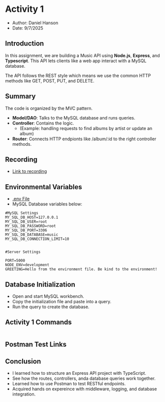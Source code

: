 # Activity 1

- Author: Daniel Hanson
- Date: 9/7/2025


## Introduction
In this assignment, we are building a Music API using **Node.js**, **Express**, and **Typescript**. This API lets clients like a web app interact with a MySQL database.


The API follows the REST style which means we use the common HTTP methods like GET, POST, PUT, and DELETE. 


## Summary
The code is organized by the MVC pattern.
- **Model/DAO**: Talks to the MySQL database and runs queries.
- **Controller**: Contains the logic. 
     - (Example: handling requests to find albums by artist or update an album) 
- **Router**: Connects HTTP endpionts like /album/:id to the right controller methods.


## Recording
- [Link to recording](/youtube.com)


## Environmental Variables
- [.env File](..\activities\activity1\part3\MusicAPI\.env)
- MySQL Database variables below:
```
#MySQL Settings
MY_SQL_DB_HOST=127.0.0.1
MY_SQL_DB_USER=root
MY_SQL_DB_PASSWORD=root
MY_SQL_DB_PORT=3306
MY_SQL_DB_DATABASE=music
MY_SQL_DB_CONNECTION_LIMIT=10


#Server Settings

PORT=5000
NODE_ENV=development
GREETING=Hello from the environment file. Be kind to the environment! 
```

## Database Initialization
- Open and start MySQL workbench.
- Copy the initialization file and paste into a query.
- Run the query to create the database.


## Activity 1 Commands
```
```

## Postman Test Links


## Conclusion
- I learned how to structure an Express API project with TypeScript.
- See how the routes, controllers, anda database queries work together.
- Learned how to use Postman to test RESTful endpoints. 
- Acquired hands on expereince with middleware, logging, and database integration.


